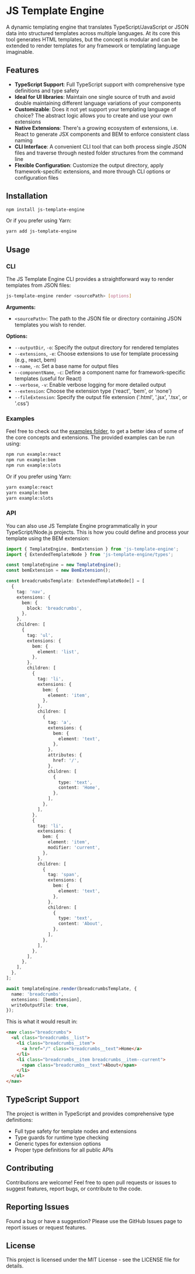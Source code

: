 # JS Template Engine

A dynamic templating engine that translates TypeScript/JavaScript or JSON data into structured templates across multiple languages. At its core this tool generates HTML templates, but the concept is modular and can be extended to render templates for any framework or templating language imaginable.

## Features

- **TypeScript Support**: Full TypeScript support with comprehensive type definitions and type safety
- **Ideal for UI libraries**: Maintain one single source of truth and avoid double maintaining different language variations of your components
- **Customizable**: Does it not yet support your templating language of choice? The abstract logic allows you to create and use your own extensions
- **Native Extensions**: There's a growing ecosystem of extensions, i.e. React to generate JSX components and BEM to enforce consistent class naming
- **CLI Interface**: A convenient CLI tool that can both process single JSON files and traverse through nested folder structures from the command line
- **Flexible Configuration**: Customize the output directory, apply framework-specific extensions, and more through CLI options or configuration files

## Installation

```sh
npm install js-template-engine
```

Or if you prefer using Yarn:

```sh
yarn add js-template-engine
```

## Usage

### CLI

The JS Template Engine CLI provides a straightforward way to render templates from JSON files:

```sh
js-template-engine render <sourcePath> [options]
```

**Arguments:**

- `<sourcePath>`: The path to the JSON file or directory containing JSON templates you wish to render.

**Options:**

- `--outputDir`, `-o`: Specify the output directory for rendered templates
- `--extensions`, `-e`: Choose extensions to use for template processing (e.g., react, bem)
- `--name`, `-n`: Set a base name for output files
- `--componentName`, `-c`: Define a component name for framework-specific templates (useful for React)
- `--verbose`, `-v`: Enable verbose logging for more detailed output
- `--extension`: Choose the extension type ('react', 'bem', or 'none')
- `--fileExtension`: Specify the output file extension ('.html', '.jsx', '.tsx', or '.css')

### Examples

Feel free to check out the [examples folder](examples), to get a better idea of some of the core concepts and extensions. The provided examples can be run using:

```sh
npm run example:react
npm run example:bem
npm run example:slots
```

Or if you prefer using Yarn:

```sh
yarn example:react
yarn example:bem
yarn example:slots
```

### API

You can also use JS Template Engine programmatically in your TypeScript/Node.js projects. This is how you could define and process your template using the BEM extension:

```typescript
import { TemplateEngine, BemExtension } from 'js-template-engine';
import { ExtendedTemplateNode } from 'js-template-engine/types';

const templateEngine = new TemplateEngine();
const bemExtension = new BemExtension();

const breadcrumbsTemplate: ExtendedTemplateNode[] = [
  {
    tag: 'nav',
    extensions: {
      bem: {
        block: 'breadcrumbs',
      },
    },
    children: [
      {
        tag: 'ul',
        extensions: {
          bem: {
            element: 'list',
          },
        },
        children: [
          {
            tag: 'li',
            extensions: {
              bem: {
                element: 'item',
              },
            },
            children: [
              {
                tag: 'a',
                extensions: {
                  bem: {
                    element: 'text',
                  },
                },
                attributes: {
                  href: '/',
                },
                children: [
                  {
                    type: 'text',
                    content: 'Home',
                  },
                ],
              },
            ],
          },
          {
            tag: 'li',
            extensions: {
              bem: {
                element: 'item',
                modifier: 'current',
              },
            },
            children: [
              {
                tag: 'span',
                extensions: {
                  bem: {
                    element: 'text',
                  },
                },
                children: [
                  {
                    type: 'text',
                    content: 'About',
                  },
                ],
              },
            ],
          },
        ],
      },
    ],
  },
];

await templateEngine.render(breadcrumbsTemplate, {
  name: 'breadcrumbs',
  extensions: [bemExtension],
  writeOutputFile: true,
});
```

This is what it would result in:

```html
<nav class="breadcrumbs">
  <ul class="breadcrumbs__list">
    <li class="breadcrumbs__item">
      <a href="/" class="breadcrumbs__text">Home</a>
    </li>
    <li class="breadcrumbs__item breadcrumbs__item--current">
      <span class="breadcrumbs__text">About</span>
    </li>
  </ul>
</nav>
```

## TypeScript Support

The project is written in TypeScript and provides comprehensive type definitions:

- Full type safety for template nodes and extensions
- Type guards for runtime type checking
- Generic types for extension options
- Proper type definitions for all public APIs

## Contributing

Contributions are welcome! Feel free to open pull requests or issues to suggest features, report bugs, or contribute to the code.

## Reporting Issues

Found a bug or have a suggestion? Please use the GitHub Issues page to report issues or request features.

## License

This project is licensed under the MIT License - see the LICENSE file for details.
